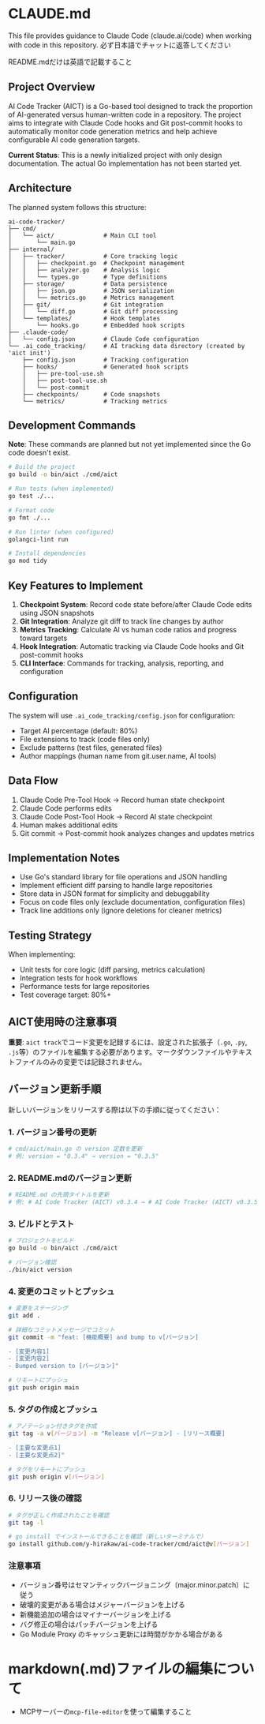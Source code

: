 # CLAUDE.md

This file provides guidance to Claude Code (claude.ai/code) when working with code in this repository.
必ず日本語でチャットに返答してください

README.mdだけは英語で記載すること

## Project Overview

AI Code Tracker (AICT) is a Go-based tool designed to track the proportion of AI-generated versus human-written code in a repository. The project aims to integrate with Claude Code hooks and Git post-commit hooks to automatically monitor code generation metrics and help achieve configurable AI code generation targets.

**Current Status**: This is a newly initialized project with only design documentation. The actual Go implementation has not been started yet.

## Architecture

The planned system follows this structure:

```
ai-code-tracker/
├── cmd/
│   └── aict/              # Main CLI tool
│       └── main.go
├── internal/
│   ├── tracker/           # Core tracking logic
│   │   ├── checkpoint.go  # Checkpoint management
│   │   ├── analyzer.go    # Analysis logic
│   │   └── types.go       # Type definitions
│   ├── storage/           # Data persistence
│   │   ├── json.go        # JSON serialization
│   │   └── metrics.go     # Metrics management
│   ├── git/               # Git integration
│   │   └── diff.go        # Git diff processing
│   └── templates/         # Hook templates
│       └── hooks.go       # Embedded hook scripts
├── .claude-code/
│   └── config.json        # Claude Code configuration
└── .ai_code_tracking/     # AI tracking data directory (created by 'aict init')
    ├── config.json        # Tracking configuration
    ├── hooks/             # Generated hook scripts
    │   ├── pre-tool-use.sh
    │   ├── post-tool-use.sh
    │   └── post-commit
    ├── checkpoints/       # Code snapshots
    └── metrics/           # Tracking metrics
```

## Development Commands

**Note**: These commands are planned but not yet implemented since the Go code doesn't exist.

```bash
# Build the project
go build -o bin/aict ./cmd/aict

# Run tests (when implemented)
go test ./...

# Format code
go fmt ./...

# Run linter (when configured)
golangci-lint run

# Install dependencies
go mod tidy
```

## Key Features to Implement

1. **Checkpoint System**: Record code state before/after Claude Code edits using JSON snapshots
2. **Git Integration**: Analyze git diff to track line changes by author
3. **Metrics Tracking**: Calculate AI vs human code ratios and progress toward targets
4. **Hook Integration**: Automatic tracking via Claude Code hooks and Git post-commit hooks
5. **CLI Interface**: Commands for tracking, analysis, reporting, and configuration

## Configuration

The system will use `.ai_code_tracking/config.json` for configuration:
- Target AI percentage (default: 80%)
- File extensions to track (code files only)
- Exclude patterns (test files, generated files)
- Author mappings (human name from git.user.name, AI tools)

## Data Flow

1. Claude Code Pre-Tool Hook → Record human state checkpoint
2. Claude Code performs edits
3. Claude Code Post-Tool Hook → Record AI state checkpoint  
4. Human makes additional edits
5. Git commit → Post-commit hook analyzes changes and updates metrics

## Implementation Notes

- Use Go's standard library for file operations and JSON handling
- Implement efficient diff parsing to handle large repositories
- Store data in JSON format for simplicity and debuggability
- Focus on code files only (exclude documentation, configuration files)
- Track line additions only (ignore deletions for cleaner metrics)

## Testing Strategy

When implementing:
- Unit tests for core logic (diff parsing, metrics calculation)
- Integration tests for hook workflows
- Performance tests for large repositories
- Test coverage target: 80%+

## AICT使用時の注意事項

**重要**: `aict track`でコード変更を記録するには、設定された拡張子（`.go`, `.py`, `.js`等）のファイルを編集する必要があります。マークダウンファイルやテキストファイルのみの変更では記録されません。

## バージョン更新手順

新しいバージョンをリリースする際は以下の手順に従ってください：

### 1. バージョン番号の更新
```bash
# cmd/aict/main.go の version 定数を更新
# 例: version = "0.3.4" → version = "0.3.5"
```

### 2. README.mdのバージョン更新
```bash
# README.md の先頭タイトルを更新
# 例: # AI Code Tracker (AICT) v0.3.4 → # AI Code Tracker (AICT) v0.3.5
```

### 3. ビルドとテスト
```bash
# プロジェクトをビルド
go build -o bin/aict ./cmd/aict

# バージョン確認
./bin/aict version
```

### 4. 変更のコミットとプッシュ
```bash
# 変更をステージング
git add .

# 詳細なコミットメッセージでコミット
git commit -m "feat: [機能概要] and bump to v[バージョン]

- [変更内容1]
- [変更内容2]
- Bumped version to [バージョン]"

# リモートにプッシュ
git push origin main
```

### 5. タグの作成とプッシュ
```bash
# アノテーション付きタグを作成
git tag -a v[バージョン] -m "Release v[バージョン] - [リリース概要]

- [主要な変更点1]
- [主要な変更点2]"

# タグをリモートにプッシュ
git push origin v[バージョン]
```

### 6. リリース後の確認
```bash
# タグが正しく作成されたことを確認
git tag -l

# go install でインストールできることを確認（新しいターミナルで）
go install github.com/y-hirakaw/ai-code-tracker/cmd/aict@v[バージョン]
```

### 注意事項
- バージョン番号はセマンティックバージョニング（major.minor.patch）に従う
- 破壊的変更がある場合はメジャーバージョンを上げる
- 新機能追加の場合はマイナーバージョンを上げる
- バグ修正の場合はパッチバージョンを上げる
- Go Module Proxy のキャッシュ更新には時間がかかる場合がある

# markdown(.md)ファイルの編集について

* MCPサーバーの`mcp-file-editor`を使って編集すること